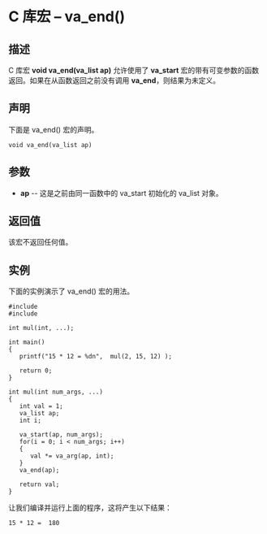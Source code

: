# C 库宏 – va_end()


## 描述

C 库宏 **void va_end(va_list ap)** 允许使用了 **va_start** 宏的带有可变参数的函数返回。如果在从函数返回之前没有调用 **va_end**，则结果为未定义。

## 声明

下面是 va_end() 宏的声明。

    void va_end(va_list ap)

## 参数

* **ap** \-- 这是之前由同一函数中的 va_start 初始化的 va_list 对象。

## 返回值

该宏不返回任何值。

## 实例

下面的实例演示了 va_end() 宏的用法。

    #include 
    #include 

    int mul(int, ...);

    int main()
    {
       printf("15 * 12 = %dn",  mul(2, 15, 12) );

       return 0;
    }

    int mul(int num_args, ...)
    {
       int val = 1;
       va_list ap;
       int i;

       va_start(ap, num_args);
       for(i = 0; i < num_args; i++)
       {
          val *= va_arg(ap, int);
       }
       va_end(ap);

       return val;
    }

让我们编译并运行上面的程序，这将产生以下结果：

    15 * 12 =  180
